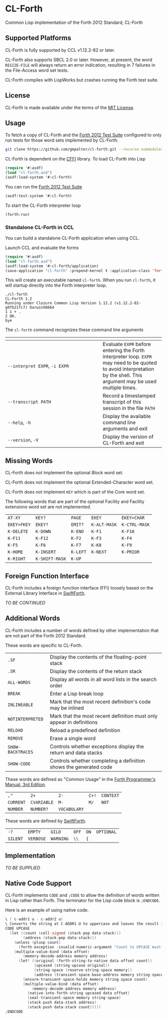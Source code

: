 # CL-Forth

Common Lisp implementation of the Forth 2012 Standard, CL-Forth

## Supported Platforms

CL-Forth is fully supported by CCL v1.12.2-82 or later.

CL-Forth also supports SBCL 2.0 or later. However, at present, the word `RESIZE-FILE` will always return an error indication,
resulting in 7 failures in the File-Access word set tests.

CL-Forth compiles with LispWorks but crashes running the Forth test suite.


## License

CL-Forth is made available under the terms of the [MIT License](LICENSE).


## Usage

To fetch a copy of CL-Forth and the [Forth 2012 Test Suite](https://github.com/gerryjackson/forth2012-test-suite.git) configured
to only run tests for those word sets implemented by CL-Forth.

``` bash
git clone https://github.com/gmpalter/cl-forth.git --recurse-submodules
```

CL-Forth is dependent on the [CFFI](https://github.com/cffi/cffi) library. To load CL-Forth into Lisp

``` lisp
(require '#:asdf)
(load "cl-forth.asd")
(asdf:load-system '#:cl-forth)
```

You can run the [Forth 2012 Test Suite](https://github.com/gerryjackson/forth2012-test-suite.git)

``` lisp
(asdf:test-system '#:cl-forth)
```

To start the CL-Forth interpreter loop

``` lisp
(forth:run)
```

### Standalone CL-Forth in CCL

You can build a standalone CL-Forth application when using CCL.

Launch CCL and evaluate the forms

``` lisp
(require '#:asdf)
(load "cl-forth.asd")
(asdf:load-system '#:cl-forth/application)
(save-application "cl-forth" :prepend-kernel t :application-class 'forth-app:forth-application)
```

This will create an executable named `cl-forth`. When you run `cl-forth`, it will startup directly into the Forth interpreter
loop.

``` forth
./cl-forth
CL-Forth 1.2
Running under Clozure Common Lisp Version 1.12.2 (v1.12.2-82-g0fb21fc7) DarwinX8664
1 1 + .
2 OK.
bye
```

The `cl-forth` command recognizes these command line arguments

| <div style="width:290px"></div> | |
| --- | --- |
| `--interpret EXPR`, `-i EXPR` | Evaluate `EXPR` before entering the Forth interpreter loop. `EXPR` may need to be quoted to avoid interpretation by the shell.  This argument may be used multiple times. |
| `--transcript PATH` | Record a timestamped transcript of this session in the file `PATH` |
| `--help`, `-h` | Display the available command line arguments and exit |
| `--version`, `-V` | Display the version of CL-Forth and exit |

## Missing Words

CL-Forth does not implement the optional Block word set.

CL-Forth does not implement the optional Extended-Character word set.

CL-Forth does not implement `KEY` which is part of the Core word set.

The following words that are part of the optional Facility and Facility extensions word set are not implemented.

| | | | | |
| --- | --- | --- | --- | --- |
| `AT-XY` | `KEY?` | `PAGE` | `EKEY` | `EKEY>CHAR` |
| `EKEY>FKEY` | `EKEY?` | `EMIT?` | `K-ALT-MASK` | `K-CTRL-MASK` |
| `K-DELETE` | `K-DOWN` | `K-END` | `K-F1` | `K-F10` |
| `K-F11` | `K-F12` | `K-F2` | `K-F3` | `K-F4` |
| `K-F5 `| `K-F6` | `K-F7` | `K-K8` | `K-F9` |
| `K-HOME` | `K-INSERT` | `K-LEFT` | `K-NEXT` | `K-PRIOR` |
| `K-RIGHT` | `K-SHIFT-MASK` | `K-UP` |

  
## Foreign Function Interface

CL-Forth includes a foreign function interface (FFI) loosely based on the External Library Interface in
[SwiftForth](https://www.forth.com/swiftforth/).

_TO BE CONTINUED_

<!--
LIBRARY
XLIBRARY
FUNCTION:
GLOBAL:
CALLBACK:
AS
[OPTIONAL]
.LIBS
.IMPORTS

;;; The available prefixes and the CFFI equivalent data type are
;;;   *   :POINTER -- An address of data either in one of Forth's data spaces or the external data space
;;;   $   :INT32   -- 32-bit signed integer value taken/pushed from/to the data stack
;;;   $u  :UINT32  -- 32-bit unsigned integer value taken/pushed from/to the data stack
;;;   $$  :INT64   -- 64-bit signed integer value taken/pushed from/to the data stack
;;;   $$u :UINT64  -- 64-bit unsigned integer value taken/pushed from/to the data stack
;;;   %   :SINGLE  -- Single precision floating point value taken/pushed from/to the floating-point stack
;;;   %%  :DOUBLE  -- Double precision floating point value taken/pushed from/to the floating-point stack
;;;

-->

## Additional Words

CL-Forth includes a number of words defined by other implementation that are not part of the Forth 2012 Standard.

These words are specific to CL-Forth.

| | |
| --- | --- |
| `.SF` | Display the contents of the floating-point stack |
| `.SR` | Display the contents of the return stack |
|  `ALL-WORDS` | Display all words in all word lists in the search order |
| `BREAK` | Enter a Lisp break loop |
| `INLINEABLE` | Mark that the most recent definition's code may be inlined |
| `NOTINTERPRETED` | Mark that the most recent definition must only appear in definitions |
| `RELOAD` | Reload a predefined definition |
| `REMOVE` | Erase a single word |
| `SHOW-BACKTRACES` | Controls whether exceptions display the return and data stacks |
| `SHOW-CODE` | Controls whether completing a definition shows the generated code |

These words are defined as "Common Usage" in the [Forth Programmer's Manual, 3rd Edition](https://www.forth.com/forth-books/).

| | | | | |
| --- | --- | --- | --- | --- |
| `,"` | `2+` | `2-` | `C+!` | `CONTEXT` |
| `CURRENT` | `CVARIABLE` | `M-` | `M/` | `NOT` |
| `NUMBER` |`NUMBER?` | `VOCABULARY` |

These words are defined by [SwiftForth](https://www.forth.com/swiftforth/).

| | | | | | |
| --- | --- | --- | --- | --- | --- |
| `-?` | `EMPTY` | `GILD` | `OFF` | `ON` | `OPTIONAL` |
| `SILENT` | `VERBOSE` | `WARNING` | `\\` | `{` |


## Implementation

_TO BE SUPPLIED_


## Native Code Support

CL-Forth implements `CODE` and `;CODE` to allow the definition of words written in Lisp rather than Forth. The terminator for
the Lisp code block is `;ENDCODE`.

Here is an example of using native code.

``` c
\ ( c-addr1 u - c-addr2 u)
\ Converts the string at C-ADDR1 U to uppercase and leaves the result in transient space at C-ADDR2 U.
CODE UPCASE
  (let ((count (cell-signed (stack-pop data-stack)))
        (address (stack-pop data-stack)))
    (unless (plusp count)
      (forth-exception :invalid-numeric-argument "Count to UPCASE must be positive"))
    (multiple-value-bind (data offset)
        (memory-decode-address memory address)
      (let* ((original (forth-string-to-native data offset count))
             (upcased (string-upcase original))
             (string-space (reserve-string-space memory))
             (address (transient-space-base-address memory string-space)))
        (ensure-transient-space-holds memory string-space count)
        (multiple-value-bind (data offset)
            (memory-decode-address memory address)
          (native-into-forth-string upcased data offset)
          (seal-transient-space memory string-space)
          (stack-push data-stack address)
          (stack-push data-stack count)))))
;ENDCODE
```


